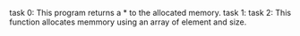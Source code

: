 task 0: This program returns a * to the allocated memory.
task 1:
task 2: This function allocates memmory using an array of element and size.
